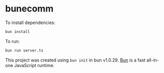 # bunecomm

To install dependencies:

```bash
bun install
```

To run:

```bash
bun run server.ts
```

This project was created using `bun init` in bun v1.0.29. [Bun](https://bun.sh) is a fast all-in-one JavaScript runtime.
